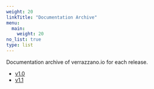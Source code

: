 ```yaml
---
weight: 20
linkTitle: "Documentation Archive"
menu:
  main:
    weight: 20
no_list: true
type: list
---
```


Documentation archive of verrazzano.io for each release. 

- [v1.0](../../v1.0)
- [v1.1](../../v1.1)
